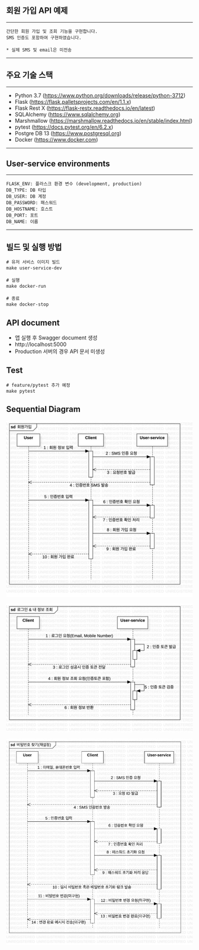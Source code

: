 ## 회원 가입 API 예제

---
```
간단한 회원 가입 및 조회 기능을 구현합니다.
SMS 인증도 포함하여 구현하였습니다.

* 실제 SMS 및 email은 미전송
```

---

## 주요 기술 스택

---
- Python 3.7 (https://www.python.org/downloads/release/python-3712)
- Flask (https://flask.palletsprojects.com/en/1.1.x)
- Flask Rest X (https://flask-restx.readthedocs.io/en/latest)
- SQLAlchemy (https://www.sqlalchemy.org)
- Marshmallow (https://marshmallow.readthedocs.io/en/stable/index.html)
- pytest (https://docs.pytest.org/en/6.2.x)
- Postgre DB 13 (https://www.postgresql.org)
- Docker (https://www.docker.com)
---

## User-service environments

---
```
FLASK_ENV: 플라스크 환경 변수 (development, production)
DB_TYPE: DB 타입
DB_USER: DB 계정
DB_PASSWORD: 패스워드
DB_HOSTNAME: 호스트
DB_PORT: 포트
DB_NAME: 이름
```
---

## 빌드 및 실행 방법
```
# 유저 서비스 이미지 빌드
make user-service-dev

# 실행
make docker-run

# 종료
make docker-stop
```

## API document

- 앱 실행 후 Swagger document 생성
- http://localhost:5000
- Production 서버의 경우 API 문서 미생성


## Test

```
# feature/pytest 추가 예정
make pytest
```


## Sequential Diagram

![회원가입](./docs/seq_diagram/user_reg.jpg)

![로그인](./docs/seq_diagram/login_info.jpg)

![비밀번호찾기](./docs/seq_diagram/find_password.jpg)
